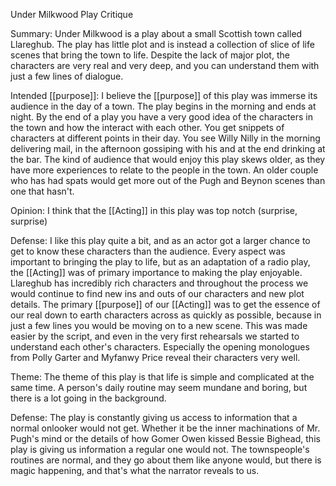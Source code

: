 Under Milkwood Play Critique

Summary: Under Milkwood is a play about a small Scottish town called Llareghub. The play has little plot and is instead a collection of slice of life scenes that bring the town to life. Despite the lack of major plot, the characters are very real and very deep, and you can understand them with just a few lines of dialogue.

Intended [[purpose]]: I believe the [[purpose]] of this play was immerse its audience in the day of a town. The play begins in the morning and ends at night. By the end of a play you have a very good idea of the characters in the town and how the interact with each other. You get snippets of characters at different points in their day. You see Willy Nilly in the morning delivering mail, in the afternoon gossiping with his and at the end drinking at the bar. The kind of audience that would enjoy this play skews older, as they have more experiences to relate to the people in the town. An older couple who has had spats would get more out of the Pugh and Beynon scenes than one that hasn't.

Opinion: I think that the [[Acting]] in this play was top notch (surprise, surprise)

Defense: I like this play quite a bit, and as an actor got a larger chance to get to know these characters than the audience. Every aspect was important to bringing the play to life, but as an adaptation of a radio play, the [[Acting]] was of primary importance to making the play enjoyable. Llareghub has incredibly rich characters and throughout the process we would continue to find new ins and outs of our characters and new plot details. The primary [[purpose]] of our [[Acting]] was to get the essence of our real down to earth characters across as quickly as possible, because in just a few lines you would be moving on to a new scene. This was made easier by the script, and even in the very first rehearsals we started to understand each other's characters. Especially the opening monologues from Polly Garter and Myfanwy Price reveal their characters very well.

Theme: The theme of this play is that life is simple and complicated at the same time. A person's daily routine may seem mundane and boring, but there is a lot going in the background.

Defense: The play is constantly giving us access to information that a normal onlooker would not get. Whether it be the inner machinations of Mr. Pugh's mind or the details of how Gomer Owen kissed Bessie Bighead, this play is giving us information a regular one would not. The townspeople's routines are normal, and they go about them like anyone would, but there is magic happening, and that's what the narrator reveals to us.
